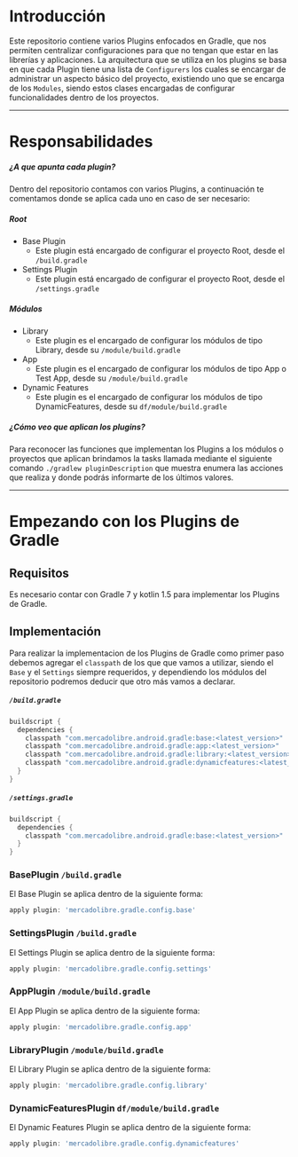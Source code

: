 # Introducción

Este repositorio contiene varios Plugins enfocados en Gradle, que nos permiten centralizar configuraciones para que no
tengan que estar en las librerías y aplicaciones.
La arquitectura que se utiliza en los plugins se basa en que cada Plugin tiene una lista de `Configurers` los cuales se
encargar de administrar un aspecto básico del proyecto, existiendo uno que se encarga de los `Modules`, siendo estos
clases encargadas de configurar funcionalidades dentro de los proyectos.

----

# Responsabilidades

##### ¿A que apunta cada plugin?


Dentro del repositorio contamos con varios Plugins, a continuación te comentamos donde se aplica cada uno en caso de ser
necesario:

##### Root

- Base Plugin
  - Este plugin está encargado de configurar el proyecto Root, desde el `/build.gradle`
- Settings Plugin
  - Este plugin está encargado de configurar el proyecto Root, desde el `/settings.gradle`

##### Módulos

- Library
  - Este plugin es el encargado de configurar los módulos de tipo Library, desde su `/module/build.gradle`
- App
  - Este plugin es el encargado de configurar los módulos de tipo App o Test App, desde su `/module/build.gradle`
- Dynamic Features
  - Este plugin es el encargado de configurar los módulos de tipo DynamicFeatures, desde su `df/module/build.gradle`

##### ¿Cómo veo que aplican los plugins?

Para reconocer las funciones que implementan los Plugins a los módulos o proyectos que aplican
brindamos la tasks llamada mediante el siguiente comando `./gradlew pluginDescription`
que muestra enumera las acciones que realiza y donde podrás informarte de los últimos valores.

----

# Empezando con los Plugins de Gradle

## Requisitos

Es necesario contar con Gradle 7 y kotlin 1.5 para implementar los Plugins de Gradle.

## Implementación

Para realizar la implementacion de los Plugins de Gradle como primer paso debemos agregar el `classpath` de los que
que vamos a utilizar, siendo el `Base` y el `Settings` siempre requeridos, y dependiendo los módulos del repositorio podremos
deducir que otro más vamos a declarar.

##### `/build.gradle`
```gradle
buildscript {
  dependencies {
    classpath "com.mercadolibre.android.gradle:base:<latest_version>"
    classpath "com.mercadolibre.android.gradle:app:<latest_version>"
    classpath "com.mercadolibre.android.gradle:library:<latest_version>"
    classpath "com.mercadolibre.android.gradle:dynamicfeatures:<latest_version>"
  }
}
```

##### `/settings.gradle`
```gradle
buildscript {
  dependencies {
    classpath "com.mercadolibre.android.gradle:base:<latest_version>"
  }
}
```

### BasePlugin `/build.gradle`
El Base Plugin se aplica dentro de la siguiente forma:
```gradle
apply plugin: 'mercadolibre.gradle.config.base'
```

### SettingsPlugin `/build.gradle`
El Settings Plugin se aplica dentro de la siguiente forma:
```gradle
apply plugin: 'mercadolibre.gradle.config.settings'
```

### AppPlugin `/module/build.gradle`
El App Plugin se aplica dentro de la siguiente forma:
```gradle
apply plugin: 'mercadolibre.gradle.config.app'
```

### LibraryPlugin `/module/build.gradle`
El Library Plugin se aplica dentro de la siguiente forma:
```gradle
apply plugin: 'mercadolibre.gradle.config.library'
```

### DynamicFeaturesPlugin `df/module/build.gradle`
El Dynamic Features Plugin se aplica dentro de la siguiente forma:
```gradle
apply plugin: 'mercadolibre.gradle.config.dynamicfeatures'
```